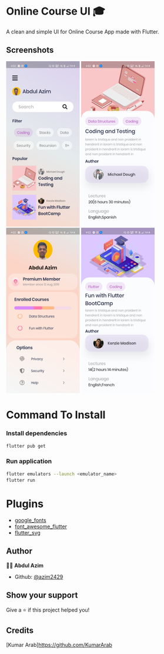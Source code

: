 # Online Course UI 🎓

<!-- ![Version](https://img.shields.io/badge/version-1.0.0+1-blue.svg?cacheSeconds=2592000) -->

A clean and simple UI for Online Course App made with Flutter.

## Screenshots

<p float="left">
<img src="assets/SS-1.jpg" width="200" height="450" />
<img src="assets/SS-2.jpg" width="200" height="450" />
<img src="assets/SS-3.jpg" width="200" height="450" />
<img src="assets/SS-4.jpg" width="200" height="450" />
</p>

# Command To Install

### Install dependencies

```sh
flutter pub get
```

### Run application

```sh
flutter emulators --launch <emulator_name>
flutter run
```

# Plugins

- [google_fonts](https://pub.dev/packages/google_fonts)
- [font_awesome_flutter](https://pub.dev/packages/font_awesome_flutter)
- [flutter_svg](https://pub.dev/packages/flutter_svg)

## Author

👨‍💻 **Abdul Azim**

* Github: [@azim2429](https://github.com/azim2429)

## Show your support

Give a ⭐️ if this project helped you!

## Credits

[Kumar Arab]https://github.com/KumarArab
